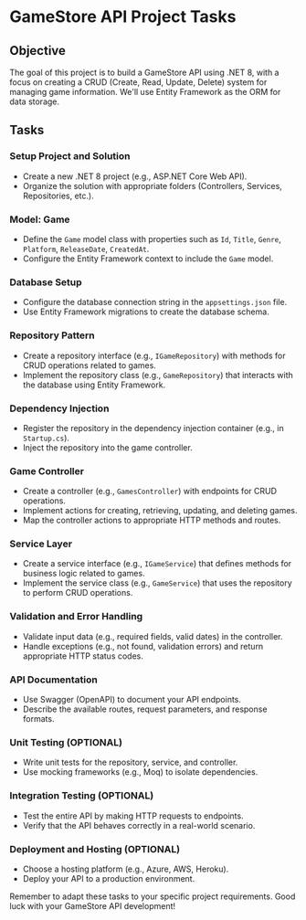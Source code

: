 # GameStore API Project Tasks

## Objective
The goal of this project is to build a GameStore API using .NET 8, with a focus on creating a CRUD (Create, Read, Update, Delete) system for managing game information. We'll use Entity Framework as the ORM for data storage.

## Tasks

### Setup Project and Solution
- Create a new .NET 8 project (e.g., ASP.NET Core Web API).
- Organize the solution with appropriate folders (Controllers, Services, Repositories, etc.).

### Model: Game
- Define the `Game` model class with properties such as `Id`, `Title`, `Genre`, `Platform`, `ReleaseDate`, `CreatedAt`.
- Configure the Entity Framework context to include the `Game` model.

### Database Setup
- Configure the database connection string in the `appsettings.json` file.
- Use Entity Framework migrations to create the database schema.

### Repository Pattern
- Create a repository interface (e.g., `IGameRepository`) with methods for CRUD operations related to games.
- Implement the repository class (e.g., `GameRepository`) that interacts with the database using Entity Framework.

### Dependency Injection
- Register the repository in the dependency injection container (e.g., in `Startup.cs`).
- Inject the repository into the game controller.

### Game Controller
- Create a controller (e.g., `GamesController`) with endpoints for CRUD operations.
- Implement actions for creating, retrieving, updating, and deleting games.
- Map the controller actions to appropriate HTTP methods and routes.

### Service Layer
- Create a service interface (e.g., `IGameService`) that defines methods for business logic related to games.
- Implement the service class (e.g., `GameService`) that uses the repository to perform CRUD operations.

### Validation and Error Handling
- Validate input data (e.g., required fields, valid dates) in the controller.
- Handle exceptions (e.g., not found, validation errors) and return appropriate HTTP status codes.

### API Documentation
- Use Swagger (OpenAPI) to document your API endpoints.
- Describe the available routes, request parameters, and response formats.    

### Unit Testing (OPTIONAL)
- Write unit tests for the repository, service, and controller.
- Use mocking frameworks (e.g., Moq) to isolate dependencies.

### Integration Testing (OPTIONAL)
- Test the entire API by making HTTP requests to endpoints.
- Verify that the API behaves correctly in a real-world scenario.

### Deployment and Hosting (OPTIONAL)
- Choose a hosting platform (e.g., Azure, AWS, Heroku).
- Deploy your API to a production environment.

Remember to adapt these tasks to your specific project requirements. Good luck with your GameStore API development!
